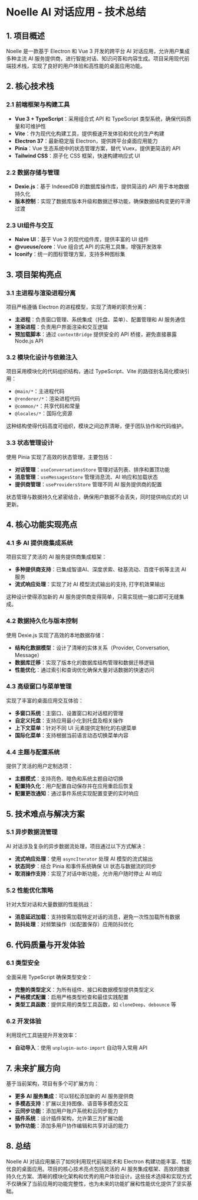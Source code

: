 # Noelle AI 对话应用 - 技术总结

## 1. 项目概述

Noelle 是一款基于 Electron 和 Vue 3 开发的跨平台 AI 对话应用，允许用户集成多种主流 AI 服务提供商，进行智能对话、知识问答和内容生成。项目采用现代前端技术栈，实现了良好的用户体验和高性能的桌面应用功能。

## 2. 核心技术栈

### 2.1 前端框架与构建工具
- **Vue 3 + TypeScript**：采用组合式 API 和 TypeScript 类型系统，确保代码质量和可维护性
- **Vite**：作为现代化构建工具，提供极速开发体验和优化的生产构建
- **Electron 37**：最新稳定版 Electron，提供跨平台桌面应用能力
- **Pinia**：Vue 生态系统中的状态管理方案，替代 Vuex，提供更简洁的 API
- **Tailwind CSS**：原子化 CSS 框架，快速构建响应式 UI

### 2.2 数据存储与管理
- **Dexie.js**：基于 IndexedDB 的数据库操作库，提供简洁的 API 用于本地数据持久化
- **版本控制**：实现了数据库版本升级和数据迁移功能，确保数据结构变更的平滑过渡

### 2.3 UI组件与交互
- **Naive UI**：基于 Vue 3 的现代组件库，提供丰富的 UI 组件
- **@vueuse/core**：Vue 组合式 API 的实用工具集，增强开发效率
- **Iconify**：统一的图标管理方案，支持多种图标集

## 3. 项目架构亮点

### 3.1 主进程与渲染进程分离

项目严格遵循 Electron 的进程模型，实现了清晰的职责分离：
- **主进程**：负责窗口管理、系统集成（托盘、菜单）、配置管理和 AI 服务通信
- **渲染进程**：负责用户界面渲染和交互逻辑
- **预加载脚本**：通过 `contextBridge` 提供安全的 API 桥接，避免直接暴露 Node.js API

### 3.2 模块化设计与依赖注入

项目采用模块化的代码组织结构，通过 TypeScript、Vite 的路径别名简化模块引用：
- `@main/*`：主进程代码
- `@renderer/*`：渲染进程代码
- `@common/*`：共享代码和常量
- `@locales/*`：国际化资源

这种结构使得代码高度可组织，模块之间边界清晰，便于团队协作和代码维护。

### 3.3 状态管理设计

使用 Pinia 实现了高效的状态管理，主要包括：
- **对话管理**：`useConversationsStore` 管理对话列表、排序和置顶功能
- **消息管理**：`useMessagesStore` 管理消息流、AI 响应和加载状态
- **提供商管理**：`useProvidersStore` 管理不同 AI 服务提供商的配置

状态管理与数据持久化紧密结合，确保用户数据不会丢失，同时提供响应式的 UI 更新。

## 4. 核心功能实现亮点

### 4.1 多 AI 提供商集成系统

项目实现了灵活的 AI 服务提供商集成框架：
- **多种提供商支持**：已集成智谱AI、深度求索、硅基流动、百度千帆等主流 AI 服务
- **流式响应处理**：实现了对 AI 模型流式输出的支持, 打字机效果输出

这种设计使得添加新的 AI 服务提供商变得简单，只需实现统一接口即可无缝集成。

### 4.2 数据持久化与版本控制

使用 Dexie.js 实现了高效的本地数据存储：
- **结构化数据模型**：设计了清晰的实体关系（Provider, Conversation, Message）
- **数据库迁移**：实现了版本化的数据库结构管理和数据迁移逻辑
- **性能优化**：通过索引和查询优化确保大量对话数据的快速访问

### 4.3 高级窗口与菜单管理

实现了丰富的桌面应用交互体验：
- **多窗口系统**：主窗口、设置窗口和对话框的管理
- **自定义托盘**：支持应用最小化到托盘及相关操作
- **上下文菜单**：针对不同 UI 元素提供定制化的右键菜单
- **国际化菜单**：支持根据当前语言动态切换菜单内容

### 4.4 主题与配置系统

提供了灵活的用户定制选项：
- **主题模式**：支持亮色、暗色和系统主题自动切换
- **配置持久化**：用户配置自动保存并在应用重启后恢复
- **配置更改通知**：通过事件系统实现配置变更的实时响应

## 5. 技术难点与解决方案

### 5.1 异步数据流管理

AI 对话涉及复杂的异步数据流处理，项目通过以下方式解决：
- **流式响应处理**：使用 `asyncIterator` 处理 AI 模型的流式输出
- **状态同步**：结合 Pinia 和事件系统确保 UI 状态与数据流的同步
- **取消操作支持**：实现了对话中断功能，允许用户随时停止 AI 响应

### 5.2 性能优化策略

针对大型对话和大量数据的性能挑战：
- **消息延迟加载**：支持按需加载特定对话的消息，避免一次性加载所有数据
- **防抖处理**：对频繁操作（如配置保存）应用防抖优化

## 6. 代码质量与开发体验

### 6.1 类型安全

全面采用 TypeScript 确保类型安全：
- **完整的类型定义**：为所有组件、接口和数据模型提供类型定义
- **严格模式配置**：启用严格类型检查和最佳实践配置
- **类型工具函数**：提供实用的类型工具函数，如 `cloneDeep`、`debounce` 等

### 6.2 开发体验

利用现代工具链提升开发效率：
- **自动导入**：使用 `unplugin-auto-import` 自动导入常用 API

## 7. 未来扩展方向

基于当前架构，项目有多个可扩展方向：
- **更多 AI 服务集成**：可以轻松添加新的 AI 服务提供商
- **多模态支持**：扩展以支持图像、语音等多模态交互
- **云同步功能**：添加用户账户系统和云同步能力
- **插件系统**：设计插件架构，允许第三方扩展功能
- **协作功能**：添加多用户协作编辑和共享对话的能力

## 8. 总结

Noelle AI 对话应用展示了如何利用现代前端技术和 Electron 构建功能丰富、性能优良的桌面应用。项目的核心技术亮点包括灵活的 AI 服务集成框架、高效的数据持久化方案、清晰的模块化架构和优秀的用户体验设计。这些技术选择和实现方式不仅确保了当前应用的功能完整性，也为未来的功能扩展和性能优化提供了坚实基础。
        